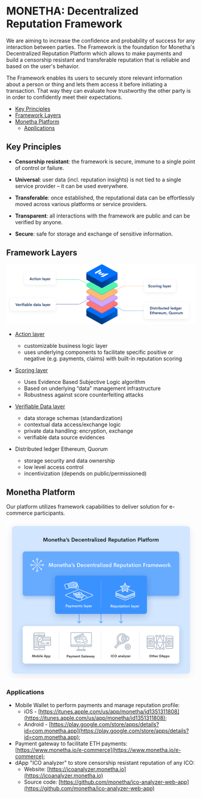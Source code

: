 # MONETHA: Decentralized Reputation Framework <!-- omit in toc -->

We are aiming to increase the confidence and probability of success for any interaction between parties. The Framework is the foundation for Monetha's Decentralized Reputation Platform which allows to make payments and build a censorship resistant and transferable reputation that is reliable and based on the user's behavior.

The Framework enables its users to securely store relevant information about a person or thing and lets them access it before initiating a transaction. That way they can evaluate how trustworthy the other party is in order to confidently meet their expectations.

- [Key Principles](#key-principles)
- [Framework Layers](#framework-layers)
- [Monetha Platform](#monetha-platform)
  - [Applications](#applications)

## Key Principles

- **Censorship resistant**: the framework is secure, immune to a single point of control or failure.

- **Universal**: user data (incl. reputation insights) is not tied to a single service provider – it can be used everywhere.

- **Transferable**: once established, the reputational data can be effortlessly moved across various platforms or service providers.

- **Transparent**: all interactions with the framework are public and can be verified by anyone.

- **Secure**: safe for storage and exchange of sensitive information.

## Framework Layers

![framework layers](diagrams/framework-layers.png)

- [Action layer](https://github.com/monetha/payment-layer)
  - customizable business logic layer
  - uses underlying components to facilitate specific positive or negative (e.g. payments, claims) with built-in reputation scoring

- [Scoring layer](https://www.monetha.io/monetha-scoring-layer.pdf)
  - Uses Evidence Based Subjective Logic algorithm
  - Based on underlying “data” management infrastructure
  - Robustness against score counterfeiting attacks

- [Verifiable Data layer](https://github.com/monetha/reputation-layer)
  - data storage schemas (standardization)
  - contextual data access/exchange logic
  - private data handling: encryption, exchange
  - verifiable data source evidences

- Distributed ledger Ethereum, Quorum
  - storage security and data ownership
  - low level access control
  - incentivization (depends on public/permissioned)

## Monetha Platform

Our platform utilizes framework capabilities to deliver solution for e-commerce participants.

![decentralized reputation platform schema](diagrams/decentralized-reputation-platform-schema.png)

### Applications

- Mobile Wallet to perform payments and manage reputation profile:
  - iOS - [https://itunes.apple.com/us/app/monetha/id1351311808](https://itunes.apple.com/us/app/monetha/id1351311808);
  - Android - [https://play.google.com/store/apps/details?id=com.monetha.app](https://play.google.com/store/apps/details?id=com.monetha.app);
- Payment gateway to facilitate ETH payments: [https://www.monetha.io/e-commerce](https://www.monetha.io/e-commerce);
- dApp "ICO analyzer" to store censorship resistant reputation of any ICO:
  - Website: [https://icoanalyzer.monetha.io](https://icoanalyzer.monetha.io)
  - Source code: [https://github.com/monetha/ico-analyzer-web-app](https://github.com/monetha/ico-analyzer-web-app)
